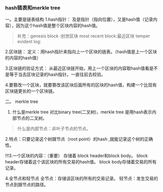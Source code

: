 ### hash链表和merkle tree
一。主要是链表结构
1.hash指针：
 及是指针（指向位置），又是hash值（记录内容），因为这个hash值是整个区块内容的hash值。
 > 补充：genesis block :创世区块
 most recent block:最近区块
 temper evident log:
 
 2.区块链：
 定义：用hash指针来指向上一个区块的链表。（hash值是上一个区块的内容的hash值）
 
 3.区块链的验证方式：
 从最近区块链开始，用上一个区块的内容取hash值看是不是等于当去区块记录的hash指针。一直往前去校验。

 4.要篡改一个区块，就要篡改该区块后面所有的区块的hash值，构建一个比现有区块链更长的一个区块链。

二。 merkle tree
1. 什么是merkle tree
 对比binary tree(二叉树)，merkle tree 是用hash表示内部节点的二叉树。
 > 什么是内部节点：非叶子节点的节点。
 
 2.特点：只要记录这个树跟节点（root point）的hash ,就能记录这个树的正确性。

 !!!3.一个区块的内容：（重要）
 存储着 block header和block body。
 block header存储着这个该区块的所有交易的hash值。
 block body存储着交易的所有记录。

 4.全节点和轻节点
 全节点：存储该区块的所有的交易记录。
 轻节点：发生交易的节点到跟节点的路径。
 